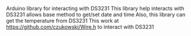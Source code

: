 Arduino library for interacting with DS3231
This library help interacts with DS3231 allows base method to get/set date and time
Also, this library can get the temperature from DS3231
This work at https://github.com/czukowski/Wire.h to interact with DS3231
